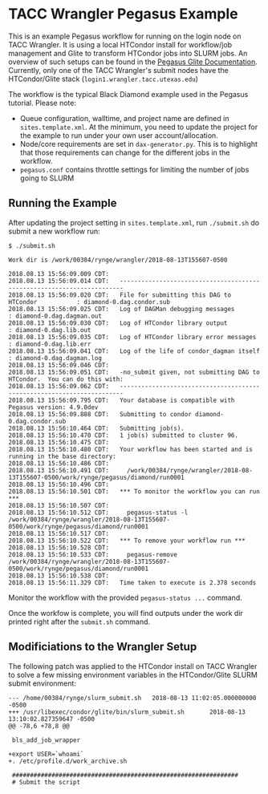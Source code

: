 # TACC Wrangler Pegasus Example

This is an example Pegasus workflow for running on the login node on TACC Wrangler. It is using a local HTCondor install for workflow/job management and Glite to transform HTCondor jobs into SLURM jobs. An overview of such setups can be found in the [Pegasus Glite Documentation](https://pegasus.isi.edu/documentation/glite.php). Currently, only one of the TACC Wrangler's submit nodes have the HTCondor/Glite stack (`login1.wrangler.tacc.utexas.edu`)

The workflow is the typical Black Diamond example used in the Pegasus tutorial. Please note:

 * Queue configuration, walltime, and project name are defined in `sites.template.xml`. At the minimum, you need to update the project for the example to run under your own user account/allocation.
 * Node/core requirements are set in `dax-generator.py`. This is to highlight that those requirements can change for the different jobs in the workflow.
 * `pegasus.conf` contains throttle settings for limiting the number of jobs going to SLURM
 
## Running the Example

After updating the project setting in `sites.template.xml`, run `./submit.sh` do submit a new workflow run:

```
$ ./submit.sh

Work dir is /work/00384/rynge/wrangler/2018-08-13T155607-0500

2018.08.13 15:56:09.009 CDT:    
2018.08.13 15:56:09.014 CDT:   ----------------------------------------------------------------------- 
2018.08.13 15:56:09.020 CDT:   File for submitting this DAG to HTCondor           : diamond-0.dag.condor.sub 
2018.08.13 15:56:09.025 CDT:   Log of DAGMan debugging messages                   : diamond-0.dag.dagman.out 
2018.08.13 15:56:09.030 CDT:   Log of HTCondor library output                     : diamond-0.dag.lib.out 
2018.08.13 15:56:09.035 CDT:   Log of HTCondor library error messages             : diamond-0.dag.lib.err 
2018.08.13 15:56:09.041 CDT:   Log of the life of condor_dagman itself            : diamond-0.dag.dagman.log 
2018.08.13 15:56:09.046 CDT:    
2018.08.13 15:56:09.051 CDT:   -no_submit given, not submitting DAG to HTCondor.  You can do this with: 
2018.08.13 15:56:09.062 CDT:   ----------------------------------------------------------------------- 
2018.08.13 15:56:09.795 CDT:   Your database is compatible with Pegasus version: 4.9.0dev 
2018.08.13 15:56:09.888 CDT:   Submitting to condor diamond-0.dag.condor.sub 
2018.08.13 15:56:10.464 CDT:   Submitting job(s). 
2018.08.13 15:56:10.470 CDT:   1 job(s) submitted to cluster 96. 
2018.08.13 15:56:10.475 CDT:    
2018.08.13 15:56:10.480 CDT:   Your workflow has been started and is running in the base directory: 
2018.08.13 15:56:10.486 CDT:    
2018.08.13 15:56:10.491 CDT:     /work/00384/rynge/wrangler/2018-08-13T155607-0500/work/rynge/pegasus/diamond/run0001 
2018.08.13 15:56:10.496 CDT:    
2018.08.13 15:56:10.501 CDT:   *** To monitor the workflow you can run *** 
2018.08.13 15:56:10.507 CDT:    
2018.08.13 15:56:10.512 CDT:     pegasus-status -l /work/00384/rynge/wrangler/2018-08-13T155607-0500/work/rynge/pegasus/diamond/run0001 
2018.08.13 15:56:10.517 CDT:    
2018.08.13 15:56:10.522 CDT:   *** To remove your workflow run *** 
2018.08.13 15:56:10.528 CDT:    
2018.08.13 15:56:10.533 CDT:     pegasus-remove /work/00384/rynge/wrangler/2018-08-13T155607-0500/work/rynge/pegasus/diamond/run0001 
2018.08.13 15:56:10.538 CDT:    
2018.08.13 15:56:11.329 CDT:   Time taken to execute is 2.378 seconds 
```

Monitor the workflow with the provided `pegasus-status ...` command.

Once the workfow is complete, you will find outputs under the work dir printed right after the `submit.sh` command.

## Modificiations to the Wrangler Setup

The following patch was applied to the HTCondor install on TACC Wrangler to solve a few missing environment variables in the HTCondor/Glite SLURM submit environment:

```
--- /home/00384/rynge/slurm_submit.sh   2018-08-13 11:02:05.000000000 -0500
+++ /usr/libexec/condor/glite/bin/slurm_submit.sh       2018-08-13 13:10:02.827359647 -0500
@@ -78,6 +78,8 @@
 
 bls_add_job_wrapper
 
+export USER=`whoami`
+. /etc/profile.d/work_archive.sh
 
 ###############################################################
 # Submit the script
```

